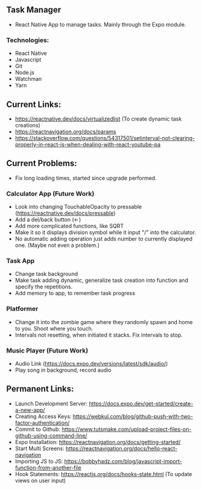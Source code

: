 ## Task Manager
- React Native App to manage tasks. Mainly through the Expo module.

### Technologies:
- React Native
- Javascript
- Git
- Node.js
- Watchman
- Yarn

## Current Links:
- https://reactnative.dev/docs/virtualizedlist (To create dynamic task creations)
- https://reactnavigation.org/docs/params
- https://stackoverflow.com/questions/54317501/setinterval-not-clearing-properly-in-react-js-when-dealing-with-react-youtube-pa

## Current Problems:
- Fix long loading times, started since upgrade performed.
### Calculator App (Future Work)
- Look into changing TouchableOpacity to pressable (https://reactnative.dev/docs/pressable)
- Add a del/back button (<-)
- Add more complicated functions, like SQRT
- Make it so it displays division symbol while it input "/" into the calculator.
- No automatic adding operation just adds number to currently displayed one. (Maybe not even a problem.)
### Task App
- Change task background
- Make task adding dynamic, generalize task creation into function and specify the repetitions.
- Add memory to app, to remember task progress
### Platformer
- Change it into the zombie game where they randomly spawn and home to you. Shoot where you touch.
- Intervals not resetting, when initiated it stacks. Fix intervals to stop.
### Music Player (Future Work)
- Audio Link (https://docs.expo.dev/versions/latest/sdk/audio/)
- Play song in background, record audio

## Permanent Links:
- Launch Development Server: https://docs.expo.dev/get-started/create-a-new-app/
- Creating Access Keys: https://webkul.com/blog/github-push-with-two-factor-authentication/
- Commit to Github: https://www.tutsmake.com/upload-project-files-on-github-using-command-line/
- Expo Installation: https://reactnavigation.org/docs/getting-started/
- Start Multi Screens: https://reactnavigation.org/docs/hello-react-navigation
- Importing JS to JS: https://bobbyhadz.com/blog/javascript-import-function-from-another-file
- Hook Statements: https://reactjs.org/docs/hooks-state.html (To update views on user input)
 
